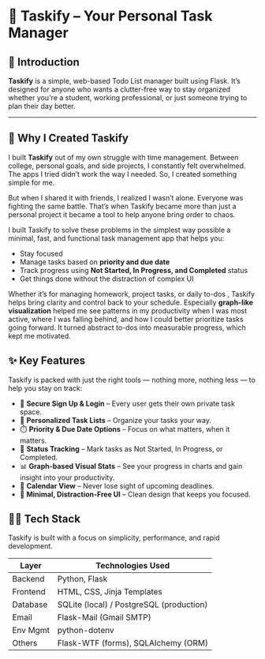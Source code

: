 # 📝 Taskify – Your Personal Task Manager

## 📌 Introduction

**Taskify** is a simple, web-based Todo List manager built using Flask. It’s designed for anyone who wants a clutter-free way to stay organized whether you're a student, working professional, or just someone trying to plan their day better.

---

## 🎯 Why I Created Taskify

I built **Taskify** out of my own struggle with time management. Between college, personal goals, and side projects, I constantly felt overwhelmed. The apps I tried didn’t work the way I needed. So, I created something simple for me.

But when I shared it with friends, I realized I wasn’t alone. Everyone was fighting the same battle. That’s when Taskify became more than just a personal project it became a tool to help anyone bring order to chaos.

I built Taskify to solve these problems in the simplest way possible  a minimal, fast, and functional task management app that helps you:

- Stay focused  
- Manage tasks based on **priority and due date**  
- Track progress using **Not Started, In Progress, and Completed** status  
- Get things done without the distraction of complex UI  

Whether it’s for managing homework, project tasks, or daily to-dos , Taskify helps bring clarity and control back to your schedule.
Especially **graph-like visualization** helped me see patterns in my productivity when I was most active, where I was falling behind, and how I could better prioritize tasks going forward. It turned abstract to-dos into measurable progress, which kept me motivated.



## ✨ Key Features

Taskify is packed with just the right tools — nothing more, nothing less — to help you stay on track:

- 🔐 **Secure Sign Up & Login** – Every user gets their own private task space.
- 📝 **Personalized Task Lists** – Organize your tasks your way.
- ⏱️ **Priority & Due Date Options** – Focus on what matters, when it matters.
- 🔄 **Status Tracking** – Mark tasks as Not Started, In Progress, or Completed.
- 📊 **Graph-based Visual Stats** – See your progress in charts and gain insight into your productivity.
- 📅 **Calendar View** – Never lose sight of upcoming deadlines.
- 🧼 **Minimal, Distraction-Free UI** – Clean design that keeps you focused.




## 🧑‍💻 Tech Stack

Taskify is built with a focus on simplicity, performance, and rapid development.

| Layer        | Technologies Used            |
| ------------ | ---------------------------- |
| Backend    | Python, Flask                |
| Frontend   | HTML, CSS, Jinja Templates   |
| Database   | SQLite (local) / PostgreSQL (production) |
| Email      | Flask-Mail (Gmail SMTP)      |
| Env Mgmt   | python-dotenv                |
| Others     | Flask-WTF (forms), SQLAlchemy (ORM) |

